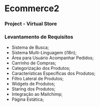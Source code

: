 # Ecommerce2

### Project - Virtual Store

### Levantamento de Requisitos

+ Sistema de Busca;
+ Sistema Multi-Linguagem (i18n);
+ Área para Usuário Acompanhar Pedidos;
+ Carrinho de Compras;
+ Categorização dos Produtos;
+ Características Específicas dos Produtos;
+ Filtro Lateral de Produtos;
+ Widgets de Produtos;
+ Staring dos Produtos;
+ Integração ao Mailchimp;
+ Página Estática;




